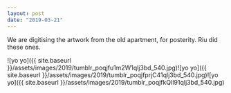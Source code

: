 ```yaml
---
layout: post
date: "2019-03-21"
---
```


We are digitising the artwork from the old apartment, for posterity. Riu did these ones.

![yo yo]({{ site.baseurl }}/assets/images/2019/tumblr_poqjfu1m2W1qlj3bd_540.jpg)![yo yo]({{ site.baseurl }}/assets/images/2019/tumblr_poqjfprjC41qlj3bd_540.jpg)![yo yo]({{ site.baseurl }}/assets/images/2019/tumblr_poqjfkQIl91qlj3bd_540.jpg)
